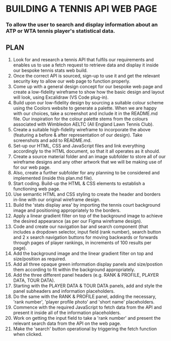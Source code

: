 # BUILDING A TENNIS API WEB PAGE

### To allow the user to search and display information about an ATP or WTA tennis player's statistical data.

## PLAN

1. Look for and research a tennis API that fulfils our requirements and enables us to use a fetch request to retrieve data and display it inside our bespoke tennis stats web build.
2. Once the correct API is sourced, sign-up to use it and get the relevant security key to allow our web page to function properly.
3. Come up with a general design concept for our bespoke web page and create a low-fidelity wireframe to show how the basic design and layout will look, using Excalidraw (VS Code plug-in).
4. Build upon our low-fidelity design by sourcing a suitable colour scheme using the Coolors website to generate a palette. When we are happy with our choices, take a screenshot and include it in the README.md file. Our inspiration for the colour palette stems from the colours associated with Wimbledon AELTC (All England Lawn Tennis Club).
5. Create a suitable high-fidelity wireframe to incorporate the above (featuring a before & after representation of our design). Take screenshots and add to README.md.
6. Set-up our HTML, CSS and JavaScript files and link everything accordingly to the HTML document, so that it all operates as it should.
7. Create a source material folder and an image subfolder to store all of our wireframe designs and any other artwork that we will be making use of for our web page.
8. Also, create a further subfolder for any planning to be considered and implemented (inside this plan.md file).
9. Start coding. Build-up the HTML & CSS elements to establish a functioning web page.
10. Use semantic HTML and CSS styling to create the header and borders in-line with our original wireframe design.
11. Build the 'stats display area' by importing the tennis court background image and positioning appropriately to the borders.
12. Apply a linear gradient filter on top of the background image to achieve the desired appearance (as per our Figma wireframe design).
13. Code and create our navigation bar and search component (that includes a dropdown selector, input field (rank number), search button and 2 x search navigation buttons for moving backwards or forwards through pages of player rankings, in increments of 100 results per page).
14. Add the background image and the linear gradient filter on top and size/position as required.
15. Add all three opaque green information display panels and size/postion them according to fit within the background appropriately.
16. Add the three different panel headers (e.g. RANK & PROFILE, PLAYER DATA, TOUR DATA).
17. Starting with the PLAYER DATA & TOUR DATA panels, add and style the panel subheaders and information placeholders.
18. Do the same with the RANK & PROFILE panel, adding the necessary, 'rank number', 'player profile photo' and 'short name' placeholders.
19. Commence with the required JavaScript to fetch data from the API and present it inside all of the information placeholders.
20. Work on getting the input field to take a 'rank number' and present the relevant search data from the API on the web page.
21. Make the 'search' button operational by triggering the fetch function when clicked.
